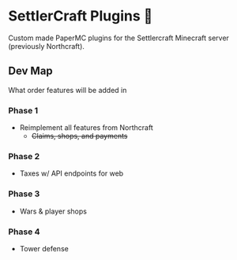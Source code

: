 # SettlerCraft Plugins 🌲
Custom made PaperMC plugins for the Settlercraft Minecraft server (previously Northcraft).

## Dev Map
What order features will be added in

### Phase 1
- Reimplement all features from Northcraft
  - ~~Claims, shops, and payments~~

### Phase 2
- Taxes w/ API endpoints for web

### Phase 3
- Wars & player shops

### Phase 4
- Tower defense
